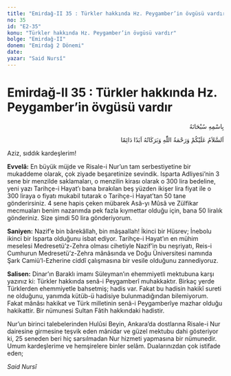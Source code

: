 ```yaml
---
title: "Emirdağ-II 35 : Türkler hakkında Hz. Peygamber’in övgüsü vardır"
no: 35
id: "E2-35"
konu: "Türkler hakkında Hz. Peygamber’in övgüsü vardır"
bolge: "Emirdağ-II"
donem: "Emirdağ 2 Dönemi"
date: 
yazar: "Said Nursî"
---
```


# Emirdağ-II 35 : Türkler hakkında Hz. Peygamber’in övgüsü vardır

<p class="arabic" dir="rtl" title="Meal: “Her türlü noksan sıfatlardan yüce olan Allah’ın adıyla.”">بِاسْمِهِ سُبْحَانَهُ</p>

<p class="arabic" dir="rtl" title="Meal: “Allah’ın selâmı, rahmeti ve bereketleri, ebedî ve dâimî olarak üzerinize olsun.”">اَلسَّلاَمُ عَلَيْكُمْ وَرَحْمَةُ اللّٰهِ وَبَرَكَاتُهُ اَبَدًا دَائِمًا</p>

Aziz, sıddık kardeşlerim!

**Evvelâ:** En büyük müjde ve Risale-i Nur’un tam serbestiyetine bir mukaddeme olarak, çok ziyade beşaretinize sevindik. Isparta Adliyesi’nin 3 sene bir menzilde saklamaları, o menzilin kirası olarak o 300 lira bedeline, yeni yazı Tarihçe-i Hayat’ı bana bırakılan beş yüzden ikişer lira fiyat ile o 300 liraya o fiyatı mukabil tutarak o Tarihçe-i Hayat’tan 50 tane gönderirsiniz. 4 sene hapis çeken mübarek Asâ-yı Mûsâ ve Zülfikar mecmuaları benim nazarımda pek fazla kıymettar olduğu için, bana 50 liralık gönderiniz. Size şimdi 50 lira gönderiyorum.

**Saniyen:** Nazif’e bin bârekâllah, bin mâşaallah! İkinci bir Hüsrev; İnebolu ikinci bir Isparta olduğunu isbat ediyor. Tarihçe-i Hayat’ın en mühim meselesi Medresetü’z-Zehra olması cihetiyle Nazif’in bu neşriyatı, Reis-i Cumhurun Medresetü’z-Zehra mânâsında ve Doğu Üniversitesi namında Şark Camiü’l-Ezherine ciddî çalışmasına bir vesile olduğunu zannediyoruz.

**Salisen:** Dinar’ın Baraklı imamı Süleyman’ın ehemmiyetli mektubuna karşı yazınız ki: Türkler hakkında senâ-i Peygamberî muhakkaktır. Birkaç yerde Türklerden ehemmiyetle bahsetmiş; hadis var. Fakat bu hadisin hakikî sureti ne olduğunu, yanımda kütüb-ü hadisiye bulunmadığından bilemiyorum. Fakat mânâsı hakikat ve Türk milletinin senâ-i Peygamberîye mazhar olduğu hakikattir. Bir nümunesi Sultan Fâtih hakkındaki hadistir.

Nur’un birinci talebelerinden Hulûsi Beyin, Ankara’da dostlarına Risale-i Nur dairesine girmesine teşvik eden mânidar ve güzel mektubu dahi gösteriyor ki, 25 seneden beri hiç sarsılmadan Nur hizmeti yapmasına bir nümunedir. Umum kardeşlerime ve hemşirelere binler selâm. Dualarınızdan çok istifade eden;

*Said Nursî*
